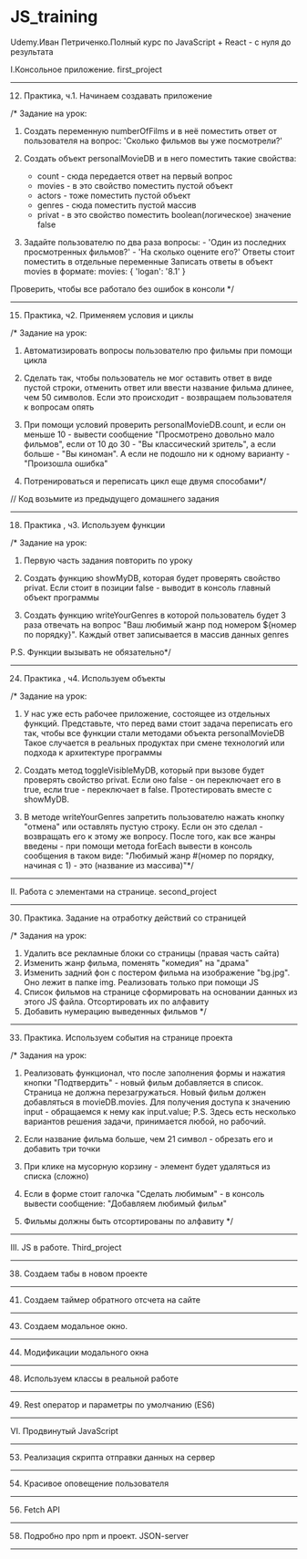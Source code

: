 # JS_training

Udemy.Иван Петриченко.Полный курс по JavaScript + React - с нуля до результата

I.Консольное приложение. first_project

---

12. Практика, ч.1. Начинаем создавать приложение

/\* Задание на урок:

1. Создать переменную numberOfFilms и в неё поместить ответ от пользователя на вопрос:
   'Сколько фильмов вы уже посмотрели?'

2. Создать объект personalMovieDB и в него поместить такие свойства:

   - count - сюда передается ответ на первый вопрос
   - movies - в это свойство поместить пустой объект
   - actors - тоже поместить пустой объект
   - genres - сюда поместить пустой массив
   - privat - в это свойство поместить boolean(логическое) значение false

3. Задайте пользователю по два раза вопросы: - 'Один из последних просмотренных фильмов?' - 'На сколько оцените его?'
   Ответы стоит поместить в отдельные переменные
   Записать ответы в объект movies в формате:
   movies: {
   'logan': '8.1'
   }

Проверить, чтобы все работало без ошибок в консоли \*/

---

15. Практика, ч2. Применяем условия и циклы

/\* Задание на урок:

1. Автоматизировать вопросы пользователю про фильмы при помощи цикла

2. Сделать так, чтобы пользователь не мог оставить ответ в виде пустой строки,
   отменить ответ или ввести название фильма длинее, чем 50 символов. Если это происходит -
   возвращаем пользователя к вопросам опять

3. При помощи условий проверить personalMovieDB.count, и если он меньше 10 - вывести сообщение
   "Просмотрено довольно мало фильмов", если от 10 до 30 - "Вы классический зритель", а если больше -
   "Вы киноман". А если не подошло ни к одному варианту - "Произошла ошибка"

4. Потренироваться и переписать цикл еще двумя способами\*/

// Код возьмите из предыдущего домашнего задания

---

18. Практика , ч3. Используем функции

/\* Задание на урок:

1. Первую часть задания повторить по уроку

2. Создать функцию showMyDB, которая будет проверять свойство privat. Если стоит в позиции
   false - выводит в консоль главный объект программы

3. Создать функцию writeYourGenres в которой пользователь будет 3 раза отвечать на вопрос
   "Ваш любимый жанр под номером ${номер по порядку}". Каждый ответ записывается в массив данных
   genres

P.S. Функции вызывать не обязательно\*/

---

24. Практика , ч4. Используем объекты

/\* Задание на урок:

1. У нас уже есть рабочее приложение, состоящее из отдельных функций. Представьте, что
   перед вами стоит задача переписать его так, чтобы все функции стали методами объекта personalMovieDB
   Такое случается в реальных продуктах при смене технологий или подхода к архитектуре программы

2. Создать метод toggleVisibleMyDB, который при вызове будет проверять свойство privat. Если оно false - он
   переключает его в true, если true - переключает в false. Протестировать вместе с showMyDB.

3. В методе writeYourGenres запретить пользователю нажать кнопку "отмена" или оставлять пустую строку.
   Если он это сделал - возвращать его к этому же вопросу. После того, как все жанры введены -
   при помощи метода forEach вывести в консоль сообщения в таком виде:
   "Любимый жанр #(номер по порядку, начиная с 1) - это (название из массива)"\*/

---

II. Работа с элементами на странице. second_project

---

30. Практика. Задание на отработку действий со страницей

/\* Задания на урок:

1. Удалить все рекламные блоки со страницы (правая часть сайта)
2. Изменить жанр фильма, поменять "комедия" на "драма"
3. Изменить задний фон с постером фильма на изображение "bg.jpg". Оно лежит в папке img.
   Реализовать только при помощи JS
4. Список фильмов на странице сформировать на основании данных из этого JS файла.
   Отсортировать их по алфавиту
5. Добавить нумерацию выведенных фильмов \*/

---

33. Практика. Используем события на странице проекта

/\* Задания на урок:

1. Реализовать функционал, что после заполнения формы и нажатия кнопки "Подтвердить" -
   новый фильм добавляется в список. Страница не должна перезагружаться.
   Новый фильм должен добавляться в movieDB.movies.
   Для получения доступа к значению input - обращаемся к нему как input.value;
   P.S. Здесь есть несколько вариантов решения задачи, принимается любой, но рабочий.

2. Если название фильма больше, чем 21 символ - обрезать его и добавить три точки

3. При клике на мусорную корзину - элемент будет удаляться из списка (сложно)

4. Если в форме стоит галочка "Сделать любимым" - в консоль вывести сообщение:
   "Добавляем любимый фильм"

5. Фильмы должны быть отсортированы по алфавиту \*/

---

III. JS в работе. Third_project

---

38. Создаем табы в новом проекте

---

41. Создаем таймер обратного отсчета на сайте

---

43. Создаем модальное окно.

---

44. Модификации модального окна

---

48. Используем классы в реальной работе

---

49. Rest оператор и параметры по умолчанию (ES6)

---

VI. Продвинутый JavaScript

---

53. Реализация скрипта отправки данных на сервер

---

54. Красивое оповещение пользователя

---

56. Fetch API

---

58. Подробно про npm и проект. JSON-server

---
